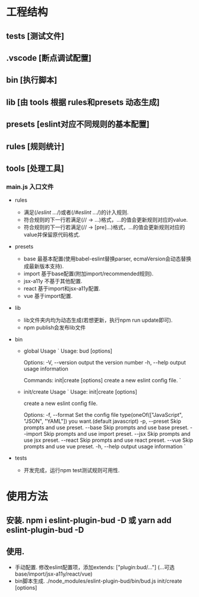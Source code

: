 # 工程结构

## __tests__ [测试文件]
## .vscode [断点调试配置]
## bin [执行脚本]
## lib [由 tools 根据 rules和presets 动态生成]
## presets [eslint对应不同规则的基本配置]
## rules [规则统计]
## tools [处理工具]

### main.js 入口文件

- rules
  - 满足(/*eslint ...*/)或者(/*#eslint ...*/)的计入规则.
  - 符合规则的下一行若满足(// -> ...)格式，...的值会更新规则对应的value.
  - 符合规则的下一行若满足(// -> [pre]...)格式，...的值会更新规则对应的value并保留原代码格式.

- presets
  - base 最基本配置(使用babel-eslint替换parser, ecmaVersion会动态替换成最新版本支持).
  - import 基于base配置(附加import/recommended规则).
  - jsx-a11y 不基于其他配置.
  - react 基于import和jsx-a11y配置.
  - vue 基于import配置.
  
- lib
  - lib文件夹内均为动态生成(若想更新，执行npm run update即可).
  - npm publish会发布lib文件

- bin
  - global Usage
  `
    Usage: bud <command> [options]

    Options:
      -V, --version          output the version number
      -h, --help             output usage information

    Commands:
      init|create [options]  create a new eslint config file.
  `
  - init/create Usage
  `
    Usage: init|create [options]

    create a new eslint config file.

    Options:
      -f, --format <formatType>  Set the config file type(oneOf(["JavaScript", "JSON", "YAML"]) you want.(default javascript)
      -p, --preset <presetName>  Skip prompts and use <presetName> preset.
      --base                     Skip prompts and use base preset.
      --import                   Skip prompts and use import preset.
      --jsx                      Skip prompts and use jsx preset.
      --react                    Skip prompts and use react preset.
      --vue                      Skip prompts and use vue preset.
      -h, --help                 output usage information
  `

- tests
  - 开发完成，运行npm test测试规则可用性.

# 使用方法

## 安装. npm i eslint-plugin-bud -D 或 yarn add eslint-plugin-bud -D
## 使用. 
  - 手动配置. 修改eslint配置项，添加extends: ["plugin:bud/..."]  (...可选base/import/jsx-a11y/react/vue)
  - bin脚本生成. ./node_modules/eslint-plugin-bud/bin/bud.js init/create [options]